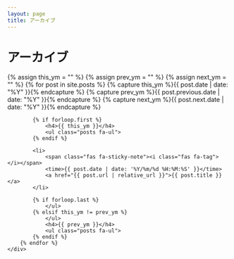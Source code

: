 ```yaml
---
layout: page
title: アーカイブ
---
```


<div class="page-content wc-container">
	<div class="post">
		<h1>アーカイブ</h1>
		{% assign this_ym = "" %}
		{% assign prev_ym = "" %}
		{% assign next_ym = "" %}
		{% for post in site.posts %}
			{% capture this_ym %}{{ post.date | date: "%Y" }}{% endcapture %}
			{% capture prev_ym %}{{ post.previous.date | date: "%Y" }}{% endcapture %}
			{% capture next_ym %}{{ post.next.date | date: "%Y" }}{% endcapture %}
			
			{% if forloop.first %}
				<h4>{{ this_ym }}</h4>
				<ul class="posts fa-ul">
			{% endif %}
			
			<li>
				<span class="fas fa-sticky-note"><i class="fas fa-tag"></i></span>
				<time>{{ post.date | date: '%Y/%m/%d %H:%M:%S' }}</time>
				<a href="{{ post.url | relative_url }}">{{ post.title }}</a>
			</li>
			
			{% if forloop.last %}
				</ul>
			{% elsif this_ym != prev_ym %}
				</ul>
				<h4>{{ prev_ym }}</h4>
				<ul class="posts fa-ul">
			{% endif %}
		{% endfor %}
	</div>
</div>

